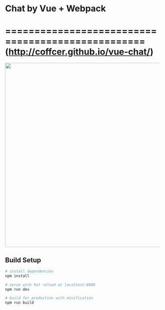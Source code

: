 # Chat by Vue + Webpack
==================================================
(http://coffcer.github.io/vue-chat/)
==================================================

<img width="600" src="https://github.com/Coffcer/vue-chat/blob/master/intro.jpg">

## Build Setup

``` bash
# install dependencies
npm install

# serve with hot reload at localhost:8080
npm run dev

# build for production with minification
npm run build
```
